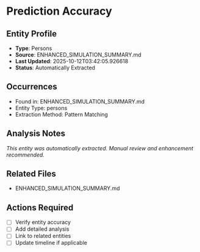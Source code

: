 # Prediction Accuracy

## Entity Profile
- **Type**: Persons
- **Source**: ENHANCED_SIMULATION_SUMMARY.md
- **Last Updated**: 2025-10-12T03:42:05.926618
- **Status**: Automatically Extracted

## Occurrences
- Found in: ENHANCED_SIMULATION_SUMMARY.md
- Entity Type: persons
- Extraction Method: Pattern Matching

## Analysis Notes
*This entity was automatically extracted. Manual review and enhancement recommended.*

## Related Files
- ENHANCED_SIMULATION_SUMMARY.md

## Actions Required
- [ ] Verify entity accuracy
- [ ] Add detailed analysis
- [ ] Link to related entities
- [ ] Update timeline if applicable
